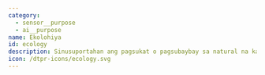 ```yaml
---
category:
  - sensor__purpose
  - ai__purpose
name: Ekolohiya
id: ecology
description: Sinusuportahan ang pagsukat o pagsubaybay sa natural na kapaligiran.
icon: /dtpr-icons/ecology.svg
---
```


